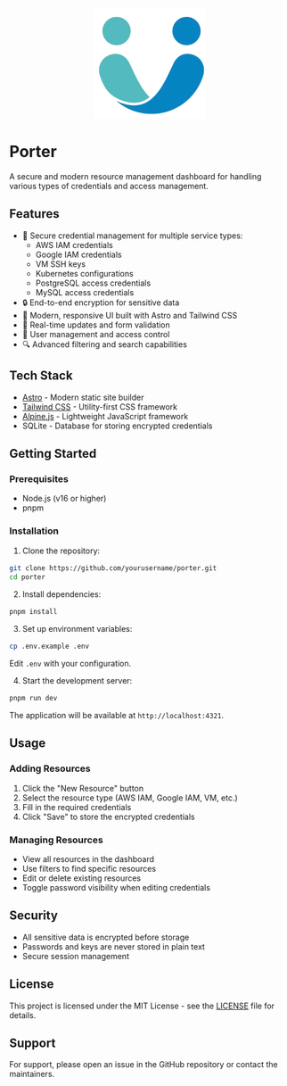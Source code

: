 <p align="center">
    <img alt="Ravage" src="https://raw.githubusercontent.com/8grams/porter/refs/heads/develop/public/logo.png" height="200">
</p>


# Porter

A secure and modern resource management dashboard for handling various types of credentials and access management.

## Features

- 🔐 Secure credential management for multiple service types:
  - AWS IAM credentials
  - Google IAM credentials
  - VM SSH keys
  - Kubernetes configurations
  - PostgreSQL access credentials
  - MySQL access credentials
- 🔒 End-to-end encryption for sensitive data
- 🎨 Modern, responsive UI built with Astro and Tailwind CSS
- 🔄 Real-time updates and form validation
- 👥 User management and access control
- 🔍 Advanced filtering and search capabilities

## Tech Stack

- [Astro](https://astro.build/) - Modern static site builder
- [Tailwind CSS](https://tailwindcss.com/) - Utility-first CSS framework
- [Alpine.js](https://alpinejs.dev/) - Lightweight JavaScript framework
- SQLite - Database for storing encrypted credentials

## Getting Started

### Prerequisites

- Node.js (v16 or higher)
- pnpm

### Installation

1. Clone the repository:
```bash
git clone https://github.com/yourusername/porter.git
cd porter
```

2. Install dependencies:
```bash
pnpm install
```

3. Set up environment variables:
```bash
cp .env.example .env
```
Edit `.env` with your configuration.

4. Start the development server:
```bash
pnpm run dev
```

The application will be available at `http://localhost:4321`.

## Usage

### Adding Resources

1. Click the "New Resource" button
2. Select the resource type (AWS IAM, Google IAM, VM, etc.)
3. Fill in the required credentials
4. Click "Save" to store the encrypted credentials

### Managing Resources

- View all resources in the dashboard
- Use filters to find specific resources
- Edit or delete existing resources
- Toggle password visibility when editing credentials

## Security

- All sensitive data is encrypted before storage
- Passwords and keys are never stored in plain text
- Secure session management

## License

This project is licensed under the MIT License - see the [LICENSE](LICENSE) file for details.

## Support

For support, please open an issue in the GitHub repository or contact the maintainers.